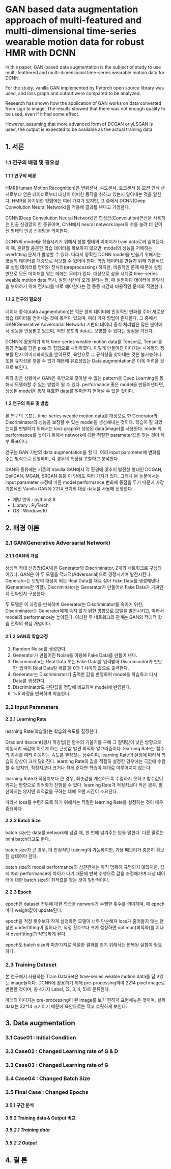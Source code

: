 # GAN based data augmentation approach of multi-featured and multi-dimensional time-series wearable motion data for robust HMR with DCNN

In this paper, GAN-based data augmentation is the subject of study to use multi-feathered and multi-dimensional time-series wearable motion data for DCNN. 

For the study, vanilla GAN implemented by Pytorch open source library was used, and loss graph and output were compared to be analyzed.

Research has shown how the application of GAN works on data converted from sign to image. The results showed that there was not enough quality to be used, even if it had some effect.

However, assuming that more advanced form of DCGAN or yLSGAN is used, the output is expected to be available as the actual training data.

## 1. 서론

### 1.1 연구의 배경 및 필요성

#### 1.1.1 연구의 배경
HMR(Human Motion Recognition)은 변위센서, 속도센서, 토크센서 등 모션 인식 센서로부터 얻은 데이터로부터 대상이 어떠한 동작을 취하고 있는지 알아내는 것을 말한다. HMR을 하기위한 방법에는 여러 가지가 있지만, 그 중에서 DCNN(Deep Convolution Neural Network)을 적용해 결과를 낸다고 가정한다.

DCNN(Deep Convolution Neural Network)은 합성곱(Convolution)연산을 사용하는 인공 신경망의 한 종류이며, CNN에서 neural network layer의 수를 늘려 더 깊어진 형태의 인공 신경망을 의미한다.

DCNN의 model을 학습시키기 위해서 행렬 형태의 이미지가 train data로써 입력된다. 이 때, 훈련할 충분한 학습 데이터를 확보하지 않으면, model의 성능을 저해하는 overfitting 문제가 발생할 수 있다. 따라서 정확한 DCNN model을 만들기 위해서는 양질의 데이터를 대량으로 확보할 수 있어야 한다. 학습 데이터를 만들기 위해 기본적으로 실험 데이터를 얻어와 전처리(preprocessing) 하지만, 비용적인 문제 때문에 실험만으로 모든 데이터를 얻는 데에는 무리가 있다. 대상으로 삼을 시계열 time-series weable motion data 역시, 실험 시간이 오래 걸리는 점, 매 실험마다 데이터에 통일성을 부여하기 위해 전처리를 따로 해야한다는 점 등등 시간과 비용적인 문제와 직면한다.

#### 1.1.2 연구의 필요성
데이터 증식(data augmentation)은 적은 양의 데이터에 인위적인 변화를 주어 새로운 학습 데이터를 얻어내는 것에 목적이 있으며, 여러 가지 방법이 존재한다. 그 중에서 GAN(Generative Adversarial Network) 기반의 데이터 증식 처리법은 많은 분야에서 성능을 인정받고 있으며, 어떤 분포의 data도 모방할 수 있다는 장점을 가진다.

DCNN에 활용하기 위해 time-series weable motion data를 Tensor로, Tensor를 음영 정보를 담은 pixel의 집합으로 처리하였다. 이렇게 만들어진 이미지는 시계열의 정보를 단지 이미지화하였을 뿐이므로, 육안으로 그 규칙성을 찾아내는 것은 불가능하다. 또한 규칙성을 찾을 수 없기 때문에 유효성있는 Data augmentation은 더욱 어려울 것으로 보인다.

위와 같은 상황에서 GAN은 육안으로 찾아낼 수 없는 pattern을 Deep Learning을 통해서 모델화할 수 있는 방법이 될 수 있다. performance 좋은 model을 만들어낸다면, 생성된 model을 통해 유효한 data를 얼마든지 얻어낼 수 있을 것이다.

#### 1.2 연구의 목표 및 방법
본 연구의 목표는 time-series weable motion data를 대상으로 한 Generator와 Discriminator의 성능을 보장할 수 있는 model을 생성해내는 것이다. 학습이 잘 되었는지를 판별하기 위해서는 loss graph와 생성된 data(image)를 사용한다. model의 performance를 높이기 위해서 network에 대한 적절한 parameter값을 찾는 것이 세부 목표이다.

연구는 GAN 기반의 data augmentation을 할 때, 여러 input parameter에 변화를 주는 방식으로 진행하며, 각 경우의 특징을 고찰하고 분석한다.

GAN의 종류에는 기존의 Vanilla GAN에서 각 환경에 맞추어 발전한 형태인 DCGAN, DeliGAN, MGAN, SRGAN 등등 이 밖에도 여러 가지가 있다. 그러나 본 논문에서는 input parameter 조정에 따른 model performance 변화에 중점을 두기 때문에 가장 기본적인 Vanilla GAN에 2214 크기의 대상 data를 사용해 진행한다.

- 개발 언어 : python3.8
- Library : PyTorch
- OS : Windows10

## 2. 배경 이론

### 2.1 GAN(Generative Adversarial Network)

#### 2.1.1 GAN의 개념
생성적 적대 신경망(GAN)은 Generator와 Discriminator, 2개의 네트워크로 구성되어있다. GAN은 이 두 모델을 적대적(Adversarial)으로 경쟁시키며 발전시킨다.
Generator는 모방의 대상이 되는 Real Data를 재료 삼아 Fake Data를 생성해낸다(Generative한 역할). Discriminator는 Generator가 만들어낸 Fake Data가 가짜인지 진짜인지 구분한다.

두 모델은 이 과정을 반복하며 Generator는 Discriminator를 속이기 위한, Discriminator는 Generator에게 속지 않기 위한 방향으로 모델을 발전시키고, 따라서 model의 performance는 높아진다. 
이러한 두 네트워크의 관계는 GAN의 적대적 학습 전략의 핵심 개념이다.

#### 2.1.2 GAN의 학습과정

1. Random Noise를 생성한다. 
2. Generator가 만들어진 Noise를 이용해 Fake Data를 만들어 낸다.
3. Discriminator는 Real Data 또는 Fake Data를 입력받아 Discriminator가 판단한 ‘입력이 Real Data일 확률’을 0과 1 사이의 값으로 출력한다.
4. Generator는 Discriminator가 출력한 값을 반영하여 model을 학습하고 다시 Data를 생성한다.
5. Discriminator도 판단값을 정답에 비교하며 model에 반영한다.
6. 1~5 과정을 반복하며  학습한다.


### 2.2 Input Parameters

#### 2.2.1 Learning Rate
learning Rate(학습률)는 학습의 속도를 결정한다. 

Gradient descent(경사 하강법)은 함수의 기울기를 구해 그 절댓값이 낮은 방향으로 이동시켜 극값에 이르게 하는 근삿값 발견 최적화 알고리즘이다. learning Rate는 함수의 경사를 따라 이동하는 속도를 결정짓는 상수이며, learning Rate의 설정에 따라서 학습의 양상이 크게 달라진다. learning Rate의 값을 적절히 설정한 경우에는 극값에 수렴할 수 있지만, 적정치보다 크거나 작게 준다면 학습이 제대로 이루어지지 않는다.

learning Rate가 적정치보다 큰 경우, 최솟값을 계산하도록 수렴하지 못하고 함수값이 커지는 방향으로 최적화가 진행될 수 있다.
learning Rate가 적정치보다 작은 경우, 발산하지는 않지만 최적값을 구하는 데에 오랜 시간이 소요된다.

따라서 loss를 수렴하도록 하기 위해서는 적절한 learning Rate를 설정하는 것이 매우 중요하다.

#### 2.2.2 Batch Size
batch size는 data를 network에 넘길 때, 한 번에 넘겨주는 양을 말한다. 다른 말로는 mini batch라고도 한다.

batch size가 큰 경우, 더 안정적인 training이 가능하지만, 가용 메모리가 충분히 확보된 상태여야 한다.

batch size와 model performance의 상관관계는 아직 명확히 규명되지 않았지만, 값에 따라 performance에 차이가 나기 때문에 반복 수행으로 값을 조정해가며 대상 데이터에 대한 batch size의 최적값을 찾는 것이 일반적이다.

#### 2.2.3 Epoch
epoch은 dataset 전부에 대한 학습을 nerwork가 수행한 횟수를 의미하며, 매 epoch마다 weight값이 update된다.

epoch을 적정 횟수보다 작게 설정하면 모델이 너무 단순해져 loss가 줄어들지 않는 현상인 underfitting이 일어나고, 적정 횟수보다 크게 설정하면 optimun(최적화)를 지나쳐 overfitting(과적합)하게 된다.

epoch도 batch size와 마찬가지로 적절한 결과를 얻기 위해서는 반복된 실험이 필요하다.

### 2.3 Training Dataset
본 연구에서 사용하는 Train DataSet은 time-series weable motion data를 담고있는 image들이다. DCNN에 활용하기 위해 pre-processing하여 2214 pixel image로 변환한 것이며, 총 4가지 Label, (2, 3, 4, 5)로 분류된다.

아래의 이미지는 pre-processing이 된 image를 보기 편하게 표현해놓은 것이며, 실제 data는 22*14 크기이기 때문에 육안으로는 작고 흐릿하게 보인다.




## 3. Data augmentation
### 3.1 Case01 : Initial Condition
### 3.2 Case02 : Changed Learning rate of G & D
### 3.3 Case03 : Changed Learning rate of G
### 3.4 Case04 : Changed Batch Size
### 3.5 Final Case : Changed Epochs
#### 3.5.1 구간 분석
#### 3.5.2 Training data & Output 비교
##### 3.5.2.1 Training data
##### 3.5.2.2 Output

## 4. 결 론
